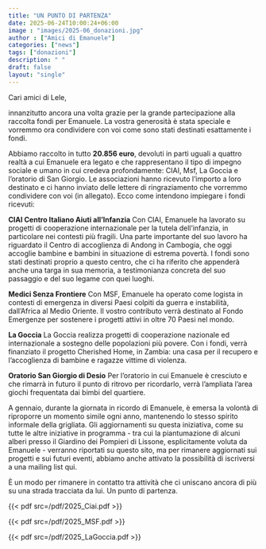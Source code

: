 ```yaml
---
title: "UN PUNTO DI PARTENZA"
date: 2025-06-24T10:00:24+06:00
image : "images/2025-06_donazioni.jpg"
author : ["Amici di Emanuele"]
categories: ["news"]
tags: ["donazioni"]
description: " "
draft: false
layout: "single"
---
```



Cari amici di Lele,

innanzitutto ancora una volta grazie per la grande partecipazione alla raccolta fondi per Emanuele. La vostra generosità è stata speciale e vorremmo ora condividere con voi come sono stati destinati esattamente i fondi. 

Abbiamo raccolto in tutto **20.856 euro**, devoluti in parti uguali a quattro realtà a cui Emanuele era legato e che rappresentano il tipo di impegno sociale e umano in cui credeva profondamente: CIAI, Msf, La Goccia e l’oratorio di San Giorgio. Le associazioni hanno ricevuto l’importo a loro destinato e ci hanno inviato delle lettere di ringraziamento che vorremmo condividere con voi (in allegato). Ecco come intendono impiegare i fondi ricevuti:

**CIAI  Centro Italiano Aiuti all’Infanzia**
Con CIAI, Emanuele ha lavorato su progetti di cooperazione internazionale per la tutela dell’infanzia, in particolare nei contesti più fragili.
Una parte importante del suo lavoro ha riguardato il Centro di accoglienza di Andong in Cambogia, che oggi accoglie bambine e bambini in situazione di estrema povertà.
I fondi sono stati destinati proprio a questo centro, che ci ha riferito che appenderà anche una targa in sua memoria, a testimonianza concreta del suo passaggio e del suo legame con quei luoghi.

**Medici Senza Frontiere**
Con MSF, Emanuele ha operato come logista in contesti di emergenza in diversi Paesi colpiti da guerra e instabilità, dall’Africa al Medio Oriente. Il vostro contributo verrà destinato al Fondo Emergenze per sostenere i progetti attivi in oltre 70 Paesi nel mondo.

**La Goccia**
La Goccia realizza progetti di cooperazione nazionale ed internazionale a sostegno delle popolazioni più povere. Con i fondi, verrà finanziato il progetto Cherished Home, in Zambia: una casa per il recupero e l’accoglienza di bambine e ragazze vittime di violenza.

**Oratorio San Giorgio di Desio**
Per l’oratorio in cui Emanuele è cresciuto e che rimarrà in futuro il punto di ritrovo per ricordarlo, verrà l’ampliata l’area giochi frequentata dai bimbi del quartiere.

A gennaio, durante la giornata in ricordo di Emanuele, è emersa la volontà di riproporre un momento simile ogni anno, mantenendo lo stesso spirito informale della grigliata. Gli aggiornamenti su questa iniziativa, come su tutte le altre iniziative in programma - tra cui la piantumazione di alcuni alberi presso il Giardino dei Pompieri di Lissone, esplicitamente voluta da Emanuele - verranno riportati su questo sito, ma per rimanere aggiornati sui progetti e sui futuri eventi, abbiamo anche attivato la possibilità di iscriversi a una mailing list qui.

È un modo per rimanere in contatto tra attività che ci uniscano ancora di più su una strada tracciata da lui. Un punto di partenza.



{{< pdf src=/pdf/2025_Ciai.pdf >}}

{{< pdf src=/pdf/2025_MSF.pdf >}}

{{< pdf src=/pdf/2025_LaGoccia.pdf >}}
